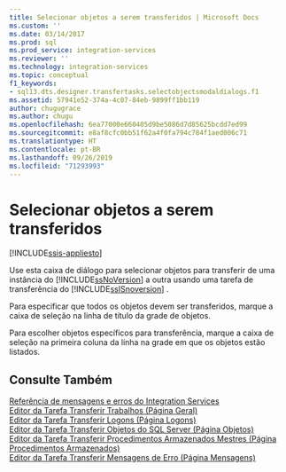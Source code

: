 ```yaml
---
title: Selecionar objetos a serem transferidos | Microsoft Docs
ms.custom: ''
ms.date: 03/14/2017
ms.prod: sql
ms.prod_service: integration-services
ms.reviewer: ''
ms.technology: integration-services
ms.topic: conceptual
f1_keywords:
- sql13.dts.designer.transfertasks.selectobjectsmodaldialogs.f1
ms.assetid: 57941e52-374a-4c07-84eb-9899ff1bb119
author: chugugrace
ms.author: chugu
ms.openlocfilehash: 6ea77000e660405d9be5086d7d85625bcdd7ed99
ms.sourcegitcommit: e8af8cfc0bb51f62a4f0fa794c784f1aed006c71
ms.translationtype: HT
ms.contentlocale: pt-BR
ms.lasthandoff: 09/26/2019
ms.locfileid: "71293993"
---
```

# <a name="select-objects-to-transfer"></a>Selecionar objetos a serem transferidos

[!INCLUDE[ssis-appliesto](../../includes/ssis-appliesto-ssvrpluslinux-asdb-asdw-xxx.md)]


  Use esta caixa de diálogo para selecionar objetos para transferir de uma instância do [!INCLUDE[ssNoVersion](../../includes/ssnoversion-md.md)] a outra usando uma tarefa de transferência do [!INCLUDE[ssISnoversion](../../includes/ssisnoversion-md.md)] .  
  
 Para especificar que todos os objetos devem ser transferidos, marque a caixa de seleção na linha de título da grade de objetos.  
  
 Para escolher objetos específicos para transferência, marque a caixa de seleção na primeira coluna da linha na grade em que os objetos estão listados.  
  
## <a name="see-also"></a>Consulte Também  
 [Referência de mensagens e erros do Integration Services](../../integration-services/integration-services-error-and-message-reference.md)   
 [Editor da Tarefa Transferir Trabalhos &#40;Página Geral&#41;](../../integration-services/control-flow/transfer-jobs-task-editor-general-page.md)   
 [Editor da Tarefa Transferir Logons &#40;Página Logons&#41;](../../integration-services/control-flow/transfer-logins-task-editor-logins-page.md)   
 [Editor da Tarefa Transferir Objetos do SQL Server &#40;Página Objetos&#41;](../../integration-services/control-flow/transfer-sql-server-objects-task-editor-objects-page.md)   
 [Editor da Tarefa Transferir Procedimentos Armazenados Mestres &#40;Página Procedimentos Armazenados&#41;](../../integration-services/control-flow/transfer-master-stored-procedures-task-editor-stored-procedures-page.md)   
 [Editor da Tarefa Transferir Mensagens de Erro &#40;Página Mensagens&#41;](../../integration-services/control-flow/transfer-error-messages-task-editor-messages-page.md)  
  
  
